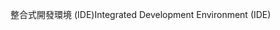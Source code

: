<span data-ttu-id="3a78e-101">整合式開發環境 (IDE)</span><span class="sxs-lookup"><span data-stu-id="3a78e-101">Integrated Development Environment (IDE)</span></span>